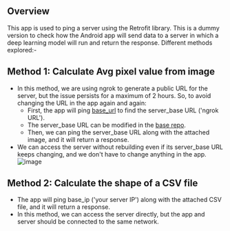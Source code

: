 ## Overview
This app is used to ping a server using the Retrofit library. This is a dummy version to check how the Android app will send data to a server in which a deep learning model will run and return the response. Different methods explored:-

## Method 1: Calculate Avg pixel value from image
* In this method, we are using ngrok to generate a public URL for the server, but the issue persists for a maximum of 2 hours. So, to avoid changing the URL in the app again and again:
  - First, the app will ping [base_url](https://amitmakkad.github.io/btp_android_networking_1/) to find the server_base URL ('ngrok URL').
  - The server_base URL can be modified in the [base repo](https://github.com/amitmakkad/btp_android_networking_1).
  - Then, we can ping the server_base URL along with the attached image, and it will return a response.
* We can access the server without rebuilding even if its server_base URL keeps changing, and we don't have to change anything in the app.
  ![image](https://github.com/amitmakkad/btp_android_networking_2/assets/79632719/10d08a02-80c4-4eaf-aa04-15943723834b)

## Method 2: Calculate the shape of a CSV file
* The app will ping base_ip ('your server IP') along with the attached CSV file, and it will return a response.
* In this method, we can access the server directly, but the app and server should be connected to the same network.
